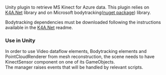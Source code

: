 Unity plugin to retrieve MS Kinect for Azure data. This plugin relies on [K4A.Net](https://github.com/bibigone/k4a.net) 
library and on Microsoft bodytracking([nuget package]((https://www.nuget.org/packages/Microsoft.Azure.Kinect.BodyTracking/))) library.

Bodytracking dependencies must be downloaded following the instructions available in the [K4A.Net](https://github.com/bibigone/k4a.net) readme.

### Use in Unity
In order to use Video dataflow elements, Bodytracking elements and PointCloudRenderer from mesh reconstruction, 
the scene needs to have KinectSensor component on one of its GameObjects. <br>
The manager raises events that will be handled by relevant scripts.
